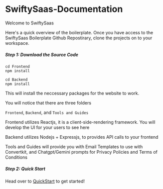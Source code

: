 # SwiftySaas-Documentation

Welcome to SwiftySaas

Here's a quick overview of the boilerplate. Once you have access to the SwiftySaas Boilerplate Github Repostirary, clone the projects on to your workspace.

##### Step 1: Download the Source Code

```
cd Frontend
npm install

cd Backend
npm install
```

This will install the neccessary packages for the website to work.

You will notice that there are three folders

`Frontend`, `Backend`, and `Tools and Guides`

Frontend utilizes Reactjs, it is a client-side-rendering framework. You will develop the UI for your users to see here

Backend utilizes Nodejs + Expressjs, to provides API calls to your frontend

Tools and Guides will provide you with Email Templates to use with Convertkit, and Chatgpt/Gemini prompts for Privacy Policies and Terms of Conditions

##### Step 2: Quick Start

Head over to [QuickStart](gettingstarted/quickstart.md) to get started!
